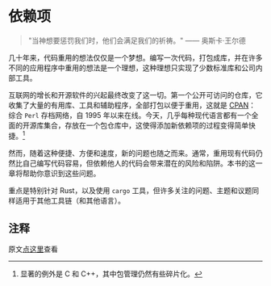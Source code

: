 # 依赖项

> "当神想要惩罚我们时，他们会满足我们的祈祷。" —— 奥斯卡·王尔德

几十年来，代码重用的想法仅仅是一个梦想。编写一次代码，打包成库，并在许多不同的应用程序中重用的想法是一个理想，这种理想只实现了少数标准库和公司内部工具。

互联网的增长和开源软件的兴起最终改变了这一切。第一个公开可访问的仓库，它收集了大量的有用库、工具和辅助程序，全部打包以便于重用，这就是 [CPAN]：综合 `Perl` 存档网络，自 1995 年以来在线。今天，几乎每种现代语言都有一个全面的开源库集合，存放在一个包仓库中，这使得添加新依赖项的过程变得简单快捷。[^1]

然而，随着这种便捷、方便和速度，新的问题也随之而来。通常，重用现有代码仍然比自己编写代码容易，但依赖他人的代码会带来潜在的风险和陷阱。本书的这一章将帮助你意识到这些问题。

重点是特别针对 Rust，以及使用 `cargo` 工具，但许多关注的问题、主题和议题同样适用于其他工具链（和其他语言）。

## 注释

[^1]: 显著的例外是 C 和 C++，其中包管理仍然有些碎片化。

原文[点这里](https://www.lurklurk.org/effective-rust/deps.html)查看

<!-- 参考链接 -->

[CPAN]: https://en.wikipedia.org/wiki/CPAN